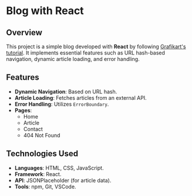 # Blog with React

## Overview

This project is a simple blog developed with **React** by following [Grafikart's tutorial](https://grafikart.fr/tutoriels/react-tp-blog-2156). It implements essential features such as URL hash-based navigation, dynamic article loading, and error handling.

## Features

- **Dynamic Navigation**: Based on URL hash.
- **Article Loading**: Fetches articles from an external API.
- **Error Handling**: Utilizes `ErrorBoundary`.
- **Pages**:
  - Home
  - Article
  - Contact
  - 404 Not Found

## Technologies Used
- **Languages**: HTML, CSS, JavaScript.
- **Framework**: React.
- **API**: JSONPlaceholder (for article data).
- **Tools**: npm, Git, VSCode.